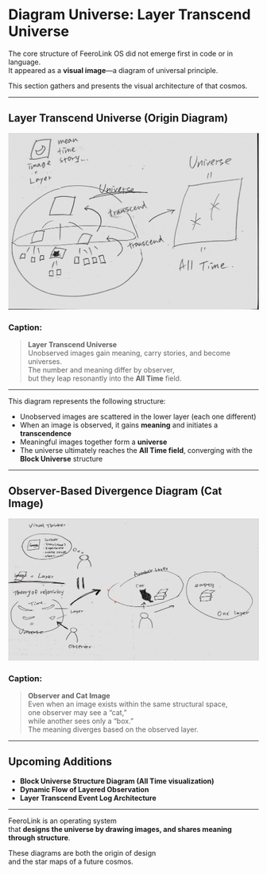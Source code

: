 # Diagram Universe: Layer Transcend Universe

The core structure of FeeroLink OS did not emerge first in code or in language.  
It appeared as a **visual image**—a diagram of universal principle.

This section gathers and presents the visual architecture of that cosmos.

---

## Layer Transcend Universe (Origin Diagram)

![Layer Transcend Universe](https://github.com/feerolink-creator/FeeroLink-OS/blob/main/docs/assets/images/layer_transcend_universe.jpg)

### Caption:

> **Layer Transcend Universe**  
> Unobserved images gain meaning, carry stories, and become universes.  
> The number and meaning differ by observer,  
> but they leap resonantly into the **All Time** field.

---

This diagram represents the following structure:

- Unobserved images are scattered in the lower layer (each one different)  
- When an image is observed, it gains **meaning** and initiates a **transcendence**  
- Meaningful images together form a **universe**  
- The universe ultimately reaches the **All Time field**, converging with the **Block Universe** structure

---

## Observer-Based Divergence Diagram (Cat Image)

![Observer and Cat Layer](https://github.com/feerolink-creator/FeeroLink-OS/blob/main/docs/assets/images/observer_cat_layers.jpg)

### Caption:

> **Observer and Cat Image**  
> Even when an image exists within the same structural space,  
> one observer may see a “cat,”  
> while another sees only a “box.”  
> The meaning diverges based on the observed layer.

---

## Upcoming Additions

- **Block Universe Structure Diagram (All Time visualization)**  
- **Dynamic Flow of Layered Observation**  
- **Layer Transcend Event Log Architecture**

---

FeeroLink is an operating system  
that **designs the universe by drawing images, and shares meaning through structure**.

These diagrams are both the origin of design  
and the star maps of a future cosmos.
